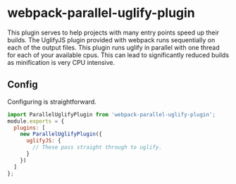 # webpack-parallel-uglify-plugin

This plugin serves to help projects with many entry points speed up their builds.  The UglifyJS plugin provided with webpack runs sequentially on each of the output files.  This plugin runs uglify in parallel with one thread for each of your available cpus.  This can lead to significantly reduced builds as minification is very CPU intensive.

## Config

Configuring is straightforward.

```javascript
import ParallelUglifyPlugin from 'webpack-parallel-uglify-plugin';
module.exports = {
  plugins: [
    new ParallelUglifyPlugin({
      uglifyJS: {
        // These pass straight through to uglify.
      }
    })
  ]
};
```
